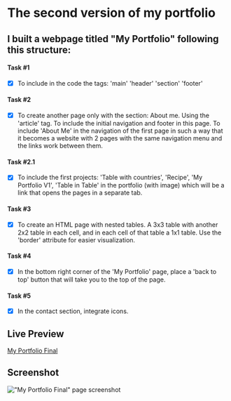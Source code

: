 # The second version of my portfolio

## I built a webpage titled "My Portfolio" following this structure:

#### Task #1
- [x] To include in the code the tags: 'main' 'header' 'section' 'footer'
#### Task #2
- [x] To create another page only with the section: About me. Using the 'article' tag. To include the initial navigation and footer in this page. To include 'About Me' in the navigation of the first page in such a way that it becomes a website with 2 pages with the same navigation menu and the links work between them.
#### Task #2.1
- [x] To include the first projects: 'Table with countries', 'Recipe', 'My Portfolio V1', 'Table in Table' in the portfolio (with image) which will be a link that opens the pages in a separate tab.
#### Task #3
- [x] To create an HTML page with nested tables. A 3x3 table with another 2x2 table in each cell, and in each cell of that table a 1x1 table. Use the 'border' attribute for easier visualization.
#### Task #4
- [x] In the bottom right corner of the 'My Portfolio' page, place a 'back to top' button that will take you to the top of the page.
#### Task #5
- [x] In the contact section, integrate icons. 

## Live Preview

<a href="https://html-preview.github.io/?url=https://github.com/Vasile-Go/ODC-Practical-exercises/blob/main/05-My-portfolio-Final/MyPortfolioFinal.html" target="_blank">My Portfolio Final</a>

## Screenshot

!["My Portfolio Final" page screenshot](./Screenshot_MyPortfolioV2.html.png)
